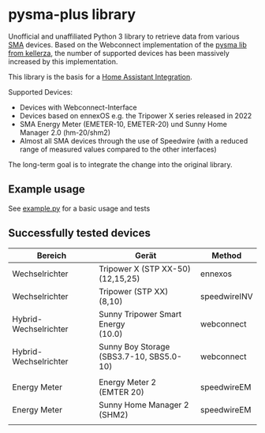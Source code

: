 # pysma-plus library

Unofficial and unaffiliated Python 3 library to retrieve data from various [SMA](https://www.sma.de/) devices.
Based on the Webconnect implementation of the [pysma lib from kellerza](https://github.com/kellerza/pysma), the number of supported devices has been massively increased by this implementation.

This library is the basis for a [Home Assistant Integration](https://github.com/littleyoda/ha-pysmaplus).

Supported Devices:
* Devices with Webconnect-Interface
* Devices based on ennexOS e.g. the Tripower X series released in 2022
* SMA Energy Meter (EMETER-10, EMETER-20) und Sunny Home Manager 2.0 (hm-20/shm2)
* Almost all SMA devices through the use of Speedwire (with a reduced range of measured values compared to the other interfaces)

The long-term goal is to integrate the change into the original library.

## Example usage

See [example.py](./example.py) for a basic usage and tests

## Successfully tested devices

| Bereich | Gerät | Method |
|--|--|--|
| Wechselrichter | Tripower X (STP XX-50)<br>(12,15,25) | ennexos |
| Wechselrichter | Tripower (STP XX)<br>(8,10) | speedwireINV |
| Hybrid-Wechselrichter | Sunny Tripower Smart Energy<br>(10.0)  | webconnect |
| Hybrid-Wechselrichter | Sunny Boy Storage<br>(SBS3.7-10, SBS5.0-10) | webconnect |
| | | |
| Energy Meter | Energy Meter 2<br>(EMTER 20) | speedwireEM |
| Energy Meter | Sunny Home Manager 2<br>(SHM2) | speedwireEM |
| | | |
 

